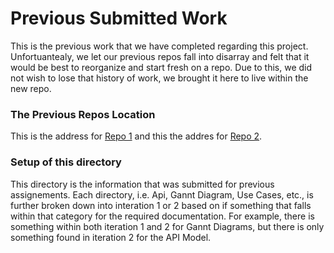 # Previous Submitted Work

This is the previous work that we have completed regarding this project. Unfortuantealy, we let our previous repos fall into disarray and felt that it would be best to reorganize and start fresh on a repo. Due to this, we did not wish to lose that history of work, we brought it here to live within the new repo.

### The Previous Repos Location

This is the address for [Repo 1](https://github.com/willissa2121/library_checkout_proj) 
and this the addres for [Repo 2](https://github.com/willissa2121/library_checkout_proj_2).

### Setup of this directory

This directory is the information that was submitted for previous assignements. Each directory, i.e. Api, Gannt Diagram, Use Cases, etc., is further broken down into interation 1 or 2 based on if something that falls within that category for the required documentation. For example, there is something within both iteration 1 and 2 for Gannt Diagrams, but there is only something found in iteration 2 for the API Model.